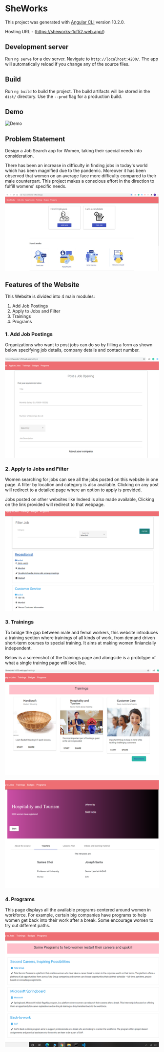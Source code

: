 # SheWorks

This project was generated with [Angular CLI](https://github.com/angular/angular-cli) version 10.2.0.

Hosting URL - (https://sheworks-1cf52.web.app/)

## Development server

Run `ng serve` for a dev server. Navigate to `http://localhost:4200/`. The app will automatically reload if you change any of the source files.

## Build

Run `ng build` to build the project. The build artifacts will be stored in the `dist/` directory. Use the `--prod` flag for a production build.

## Demo

![Demo](https://github.com/tanvidhope/JobSearchForWomen/blob/main/src/assets/screenshots/demo.gif)

## Problem Statement

Design a Job Search app for Women, taking their special needs into consideration.

There has been an increase in difficulty in finding jobs in today's world which has been magnified due to the pandemic. Moreover it has been observed that women on an average face more difficulty compared to their male counterpart. This project makes a conscious effort in the direction to fulfill womens' specific needs.

![Image of HomePage](https://github.com/tanvidhope/JobSearchForWomen/blob/main/src/assets/screenshots/homepage1.png)

## Features of the Website

This Website is divided into 4 main modules:

1. Add Job Postings
2. Apply to Jobs and Filter
3. Trainings
4. Programs

### 1. Add Job Postings

Organizations who want to post jobs can do so by filling a form as shown below specifying job details, company details and contact number. 

![Image of Add Jobs Page](https://github.com/tanvidhope/JobSearchForWomen/blob/main/src/assets/screenshots/addJob.png)


### 2. Apply to Jobs and Filter

Women searching for jobs can see all the jobs posted on this website in one page. A filter by location and category is also available. Clicking on any post will redirect to a detailed page where an option to apply is provided.

Jobs posted on other websites like Indeed is also made available, Clicking on the link provided will redirect to that webpage.

![Image of FilterJob](https://github.com/tanvidhope/JobSearchForWomen/blob/main/src/assets/screenshots/filterJob.png)


### 3. Trainings

To bridge the gap between male and femal workers, this website introduces a training section where trainings of all kinds of work, from demand driven short-term courses to special training. It aims at making women finiancially independent.

Below is a screenshot of the trainings page and alongside is a prototype of what a single training page will look like.

![Image of FilterJob](https://github.com/tanvidhope/JobSearchForWomen/blob/main/src/assets/screenshots/trainings.png)

![Image of FilterJob](https://github.com/tanvidhope/JobSearchForWomen/blob/main/src/assets/screenshots/trainingDetail.png)



### 4. Programs

This page displays all the available programs centered around women in workforce. For example, certain big companies have programs to help women get back into their work after a break. Some encourage women to try out different paths.

![Image of FilterJob](https://github.com/tanvidhope/JobSearchForWomen/blob/main/src/assets/screenshots/programs.png)
